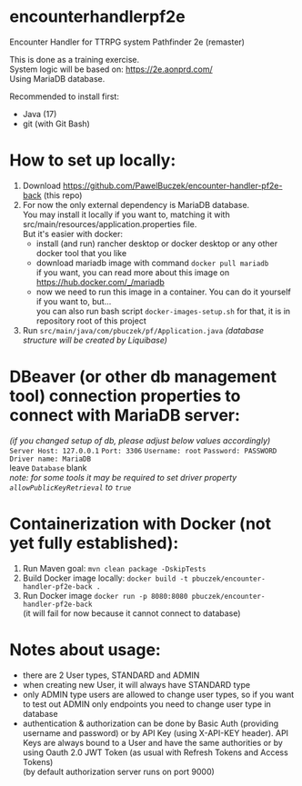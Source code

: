 # encounterhandlerpf2e
Encounter Handler for TTRPG system Pathfinder 2e (remaster)

This is done as a training exercise.  
System logic will be based on: https://2e.aonprd.com/  
Using MariaDB database.  


Recommended to install first:
- Java (17)
- git (with Git Bash)

# How to set up locally:
1. Download https://github.com/PawelBuczek/encounter-handler-pf2e-back (this repo)
2. For now the only external dependency is MariaDB database.  
   You may install it locally if you want to, matching it with src/main/resources/application.properties file.  
   But it's easier with docker:  
   - install (and run) rancher desktop or docker desktop or any other docker tool that you like
   - download mariadb image with command `docker pull mariadb`  
     if you want, you can read more about this image on https://hub.docker.com/_/mariadb
   - now we need to run this image in a container. You can do it yourself if you want to, but...  
     you can also run bash script `docker-images-setup.sh` for that, it is in repository root of this project
3. Run `src/main/java/com/pbuczek/pf/Application.java` *(database structure will be created by Liquibase)*

# DBeaver (or other db management tool) connection properties to connect with MariaDB server:
*(if you changed setup of db, please adjust below values accordingly)*  
`Server Host: 127.0.0.1`  `Port: 3306`  `Username: root`  `Password: PASSWORD`  `Driver name: MariaDB`  
leave `Database` blank  
_note: for some tools it may be required to set driver property `allowPublicKeyRetrieval` to `true`_

# Containerization with Docker (not yet fully established):
1. Run Maven goal: `mvn clean package -DskipTests`
2. Build Docker image locally: `docker build -t pbuczek/encounter-handler-pf2e-back .`
3. Run Docker image `docker run -p 8080:8080 pbuczek/encounter-handler-pf2e-back`  
   (it will fail for now because it cannot connect to database)

# Notes about usage:
- there are 2 User types, STANDARD and ADMIN
- when creating new User, it will always have STANDARD type
- only ADMIN type users are allowed to change user types, 
  so if you want to test out ADMIN only endpoints you need to change user type in database
- authentication & authorization can be done by Basic Auth (providing username and password)
  or by API Key (using X-API-KEY header). API Keys are always bound to a User and have the same authorities
  or by using Oauth 2.0 JWT Token (as usual with Refresh Tokens and Access Tokens)  
  (by default authorization server runs on port 9000)